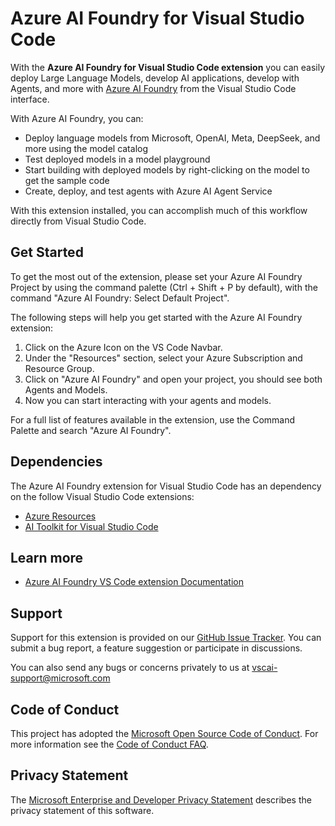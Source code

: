 # Azure AI Foundry for Visual Studio Code

With the **Azure AI Foundry for Visual Studio Code extension** you can easily deploy Large Language Models, develop AI applications, develop with Agents, and more with [Azure AI Foundry](https://azure.microsoft.com/products/ai-foundry/) from the Visual Studio Code interface.

With Azure AI Foundry, you can:

- Deploy language models from Microsoft, OpenAI, Meta, DeepSeek, and more using the model catalog
- Test deployed models in a model playground
- Start building with deployed models by right-clicking on the model to get the sample code
- Create, deploy, and test agents with Azure AI Agent Service

With this extension installed, you can accomplish much of this workflow directly from Visual Studio Code.

## Get Started

To get the most out of the extension, please set your Azure AI Foundry Project by using the command palette (Ctrl + Shift + P by default), with the command "Azure AI Foundry: Select Default Project".

The following steps will help you get started with the Azure AI Foundry extension:

1. Click on the Azure Icon on the VS Code Navbar.
2. Under the "Resources" section, select your Azure Subscription and Resource Group.
3. Click on "Azure AI Foundry" and open your project, you should see both Agents and Models.
4. Now you can start interacting with your agents and models.

For a full list of features available in the extension, use the Command Palette and search "Azure AI Foundry".

## Dependencies

The Azure AI Foundry extension for Visual Studio Code has an dependency on the follow Visual Studio Code extensions:

- [Azure Resources](https://marketplace.visualstudio.com/items?itemName=ms-azuretools.vscode-azureresourcegroups)
- [AI Toolkit for Visual Studio Code](https://marketplace.visualstudio.com/items?itemName=ms-windows-ai-studio.windows-ai-studio)

## Learn more

- [Azure AI Foundry VS Code extension Documentation](https://aka.ms/azureaifoundry/vscode/docs)

## Support

Support for this extension is provided on our [GitHub Issue Tracker](https://github.com/microsoft/ai-foundry-for-vscode/issues). You can submit a bug report, a feature suggestion or participate in discussions.

You can also send any bugs or concerns privately to us at [vscai-support@microsoft.com](mailto:vscai-support@microsoft.com)

## Code of Conduct

This project has adopted the [Microsoft Open Source Code of Conduct]. For more information see the [Code of Conduct FAQ].

## Privacy Statement

The [Microsoft Enterprise and Developer Privacy Statement] describes the privacy statement of this software.

[Microsoft Enterprise and Developer Privacy Statement]: https://go.microsoft.com/fwlink/?LinkID=521839
[Microsoft Open Source Code of Conduct]: https://opensource.microsoft.com/codeofconduct/
[Code of Conduct FAQ]: https://opensource.microsoft.com/codeofconduct/faq/
[opencode@microsoft.com]: mailto:opencode@microsoft.com
